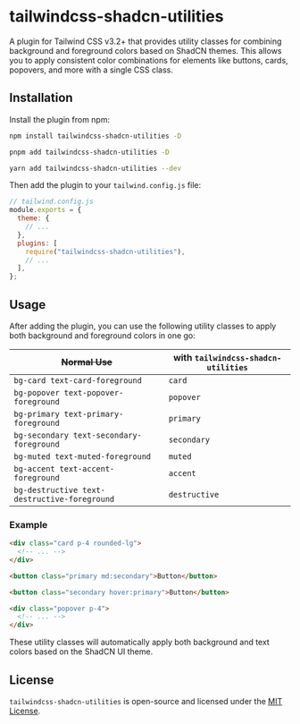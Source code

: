 # tailwindcss-shadcn-utilities

A plugin for Tailwind CSS v3.2+ that provides utility classes for combining background and foreground colors based on ShadCN themes. This allows you to apply consistent color combinations for elements like buttons, cards, popovers, and more with a single CSS class.

## Installation

Install the plugin from npm:

```sh
npm install tailwindcss-shadcn-utilities -D
```

```sh
pnpm add tailwindcss-shadcn-utilities -D
```

```sh
yarn add tailwindcss-shadcn-utilities --dev
```

Then add the plugin to your `tailwind.config.js` file:

```js
// tailwind.config.js
module.exports = {
  theme: {
    // ...
  },
  plugins: [
    require("tailwindcss-shadcn-utilities"),
    // ...
  ],
};
```

## Usage

After adding the plugin, you can use the following utility classes to apply both background and foreground colors in one go:

| ~~Normal Use~~                               | with `tailwindcss-shadcn-utilities` |
| -------------------------------------------- | ----------------------------------- |
| `bg-card text-card-foreground`               | `card`                              |
| `bg-popover text-popover-foreground`         | `popover`                           |
| `bg-primary text-primary-foreground`         | `primary`                           |
| `bg-secondary text-secondary-foreground`     | `secondary`                         |
| `bg-muted text-muted-foreground`             | `muted`                             |
| `bg-accent text-accent-foreground`           | `accent`                            |
| `bg-destructive text-destructive-foreground` | `destructive`                       |

### Example

```html
<div class="card p-4 rounded-lg">
  <!-- ... -->
</div>

<button class="primary md:secondary">Button</button>

<button class="secondary hover:primary">Button</button>

<div class="popover p-4">
  <!-- ... -->
</div>
```

These utility classes will automatically apply both background and text colors based on the ShadCN UI theme.

## License

`tailwindcss-shadcn-utilities` is open-source and licensed under the [MIT License](./LICENSE).
